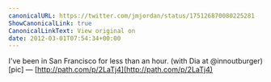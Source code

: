 ```yaml
---
canonicalURL: https://twitter.com/jmjordan/status/175126870080225281
ShowCanonicalLink: true
CanonicalLinkText: View original on
date: 2012-03-01T07:54:34+00:00
---
```

I've been in San Francisco for less than an hour. (with Dia at @innoutburger) [pic] — [http://path.com/p/2LaTj4](http://path.com/p/2LaTj4)